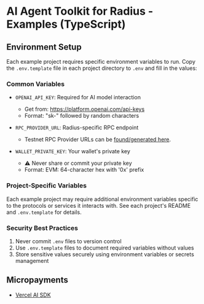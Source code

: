 # AI Agent Toolkit for Radius - Examples (TypeScript)

## Environment Setup

Each example project requires specific environment variables to run. Copy the `.env.template` file in each project directory to `.env` and fill in the values:

### Common Variables

- `OPENAI_API_KEY`: Required for AI model interaction
  - Get from: <https://platform.openai.com/api-keys>
  - Format: "sk-" followed by random characters

- `RPC_PROVIDER_URL`: Radius-specific RPC endpoint
  - Testnet RPC Provider URLs can be [found/generated here](https://testnet.tryradi.us/dashboard/rpc-endpoints).

- `WALLET_PRIVATE_KEY`: Your wallet's private key
  - ⚠️ Never share or commit your private key
  - Format: EVM: 64-character hex with '0x' prefix

### Project-Specific Variables

Each example project may require additional environment variables specific to the protocols or services it interacts with. See each project's README and `.env.template` for details.

### Security Best Practices

1. Never commit `.env` files to version control
2. Use `.env.template` files to document required variables without values
3. Store sensitive values securely using environment variables or secrets management

## Micropayments

- [Vercel AI SDK](https://github.com/radiustechsystems/ai-agent-toolkit/blob/main/typescript/examples/micropayments/vercel-ai)
